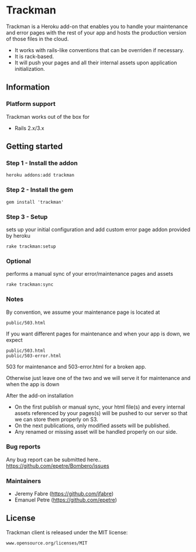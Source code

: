 # Trackman

Trackman is a Heroku add-on that enables you to handle your maintenance and error pages with the rest of your app and hosts the production version of those files in the cloud.

* It works with rails-like conventions that can be overriden if necessary.
* It is rack-based.
* It will push your pages and all their internal assets upon application initialization. 

## Information

### Platform support

Trackman works out of the box for

* Rails 2.x/3.x

## Getting started
### Step 1 - Install the addon
```console
heroku addons:add trackman
```
### Step 2 - Install the gem
```console
gem install 'trackman'
```

### Step 3 - Setup
sets up your initial configuration and add custom error page addon provided by heroku
```console
rake trackman:setup
```

### Optional
performs a manual sync of your error/maintenance pages and assets
```console
rake trackman:sync
```

### Notes
By convention, we assume your maintenance page is located at

```console
public/503.html
```

If you want different pages for maintenance and when your app is down, we expect 
```console
public/503.html
public/503-error.html
```

503 for maintenance and 503-error.html for a broken app.

Otherwise just leave one of the two and we will serve it for maintenance and when the app is down

After the add-on installation

* On the first publish or manual sync, your html file(s) and every internal assets referenced by your pages(s) will be pushed to our server so that we can store them properly on S3.
* On the next publications, only modified assets will be published. 
* Any renamed or missing asset will be handled properly on our side.

### Bug reports

Any bug report can be submitted here..
https://github.com/epetre/Bombero/issues


### Maintainers

* Jeremy Fabre (https://github.com/jfabre)
* Emanuel Petre (https://github.com/epetre)


## License

  Trackman client is released under the MIT license:

    www.opensource.org/licenses/MIT


